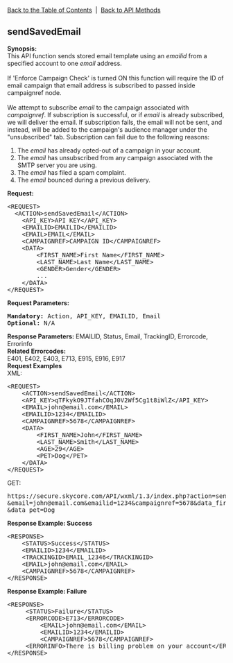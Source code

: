 <a href="/1.3/README.md">Back to the Table of Contents</a>&nbsp;&nbsp;|&nbsp;&nbsp;<a href="API_METHODS.md">Back to API Methods</a>
<h2>sendSavedEmail</h2>
<p><strong>Synopsis:</strong><br />
This API function sends stored email template using an <i>emailid</i> from a specified account to one <i>email</i> address.<br /><br />
If 'Enforce Campaign Check' is turned ON this function will require the ID of email campaign that email address is subscribed to passed inside campaignref node.<br /><br />
We attempt to subscribe <i>email</i> to the campaign associated with <i>campaignref</i>. If subscription is 
successful, or if <i>email</i> is already subscribed, we will deliver the email. If subscription fails, the email will not be sent, and instead, will be added to the campaign's audience manager under the "unsubscribed" tab. Subscription can fail due to the following reasons:<br />
<ol>
<li>The <i>email</i> has already opted-out of a campaign in your account.</li>
<li>The <i>email</i> has unsubscribed from any campaign associated with the SMTP server you are using.</li>
<li>The <i>email</i> has filed a spam complaint.</li>
<li>The <i>email</i> bounced during a previous delivery.</li>
</ol>
</p>
<p><strong>Request:</strong></p>
<pre>&lt;REQUEST&gt;
  &lt;ACTION&gt;sendSavedEmail&lt;/ACTION&gt;
	&lt;API_KEY&gt;API KEY&lt;/API_KEY&gt;
	&lt;EMAILID&gt;EMAILID&lt;/EMAILID&gt;
	&lt;EMAIL&gt;EMAIL&lt;/EMAIL&gt;
	&lt;CAMPAIGNREF&gt;CAMPAIGN ID&lt;/CAMPAIGNREF&gt;
	&lt;DATA&gt;
		&lt;FIRST_NAME&gt;First Name&lt;/FIRST_NAME&gt;
		&lt;LAST_NAME&gt;Last Name&lt;/LAST_NAME&gt;
		&lt;GENDER&gt;Gender&lt;/GENDER&gt;
		...
	&lt;/DATA&gt;	
&lt;/REQUEST&gt;</pre>
<div><strong>Request Parameters:</strong></div>
<pre><strong>Mandatory:</strong> Action, API_KEY, EMAILID, Email
<strong>Optional:</strong> N/A</pre>
<strong>Response Parameters:</strong>
EMAILID, Status, Email, TrackingID, Errorcode, Errorinfo<br>
<strong>Related Errorcodes: </strong><br />
E401, E402, E403, E713, E915, E916, E917
<div><strong>Request Examples</strong></div>
XML:
<pre>&lt;REQUEST&gt;
	&lt;ACTION&gt;sendSavedEmail&lt;/ACTION&gt;
	&lt;API_KEY&gt;qTFkykO9JTfahCOqJ0V2Wf5Cg1t8iWlZ&lt;/API_KEY&gt;
	&lt;EMAIL&gt;john@email.com&lt;/EMAIL&gt;
	&lt;EMAILID&gt;1234&lt;/EMAILID&gt;
	&lt;CAMPAIGNREF&gt;5678&lt;/CAMPAIGNREF&gt;
	&lt;DATA&gt;
		&lt;FIRST_NAME&gt;John&lt;/FIRST_NAME&gt;
		&lt;LAST_NAME&gt;Smith&lt;/LAST_NAME&gt;
		&lt;AGE&gt;29&lt;/AGE&gt;
		&lt;PET&gt;Dog&lt;/PET&gt;
	&lt;/DATA&gt;	
&lt;/REQUEST&gt;</pre>
GET:
<pre>https://secure.skycore.com/API/wxml/1.3/index.php?action=sendsavedemail&api_key=qTFkykO9JTfahCOqJ0V2Wf5Cg1t8iWlZ
&email=john@email.com&emailid=1234&campaignref=5678&data_first_name=John&data_last_name=Smith&data_age=29
&data_pet=Dog</pre>
<div><strong>Response Example: Success</strong></div>
<pre>&lt;RESPONSE&gt;
    &lt;STATUS&gt;Success&lt;/STATUS&gt;
    &lt;EMAILID&gt;1234&lt;/EMAILID&gt;
    &lt;TRACKINGID&gt;EMAIL_12346&lt;/TRACKINGID&gt;
    &lt;EMAIL&gt;john@email.com&lt;/EMAIL&gt;
    &lt;CAMPAIGNREF&gt;5678&lt;/CAMPAIGNREF&gt;
&lt;/RESPONSE&gt;</pre>
<div><strong>Response Example: Failure</strong></div>
<pre>&lt;RESPONSE&gt;
	 &lt;STATUS&gt;Failure&lt;/STATUS&gt;
	 &lt;ERRORCODE&gt;E713&lt;/ERRORCODE&gt;
         &lt;EMAIL&gt;john@email.com&lt;/EMAIL&gt;
         &lt;EMAILID&gt;1234&lt;/EMAILID&gt;
         &lt;CAMPAIGNREF&gt;5678&lt;/CAMPAIGNREF&gt;
	 &lt;ERRORINFO&gt;There is billing problem on your account&lt;/ERRORINFO&gt;
&lt;/RESPONSE&gt;</pre>
